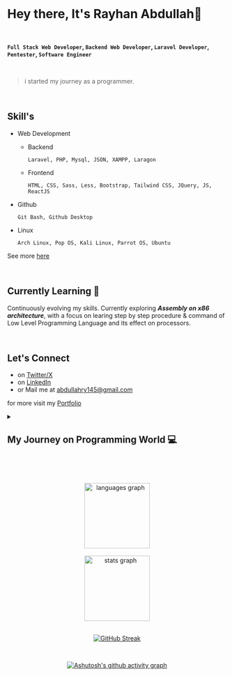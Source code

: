 <br>

# Hey there, It's Rayhan Abdullah👋
<br>

**`Full Stack Web Developer`, `Backend Web Developer`, `Laravel Developer`, `Pentester`, `Software Engineer`**

<br>

> i started my journey as a programmer.

<br>

## Skill's 

- Web Development
  - Backend
    
     `Laravel, PHP, Mysql, JSON, XAMPP, Laragon`
  - Frontend
    
     `HTML, CSS, Sass, Less, Bootstrap, Tailwind CSS, JQuery, JS, ReactJS`
- Github
  
   `Git Bash, Github Desktop`
- Linux

   `Arch Linux, Pop OS, Kali Linux, Parrot OS, Ubuntu`
    
See more [here](https://abdullahal22.showwcase.com)

<br>

## Currently Learning 🌱

  Continuously evolving my skills. Currently exploring ***Assembly on x86 architecture***, with a focus on learing step by step procedure & command of Low Level Programming Language and its effect on processors.

<br>

## Let's Connect 

* on [Twitter/X](https://twitter.com/abdullahal_22)
* on [LinkedIn](https://linkedin.com/in/abdullahal22)
* or Mail me at <abdullahry145@gmail.com>

for more visit my [Portfolio](https://abdullahaldot22.github.io/portfolio)


<details>
  <summary><h2> My Journey on Programming World 💻 </h2></summary>
  <br>
  <p>The muggers took away the vehicle from an Uber driver at gunpoint on May 19 and used the car to mug people in different areas of Dhaka for the last seven months, said Harun Or Rashid, additional commissioner (detective branch) of Dhaka Metropolitan Police at a press briefing today.</p>
  <p>The muggers took away the vehicle from an Uber driver at gunpoint on May 19 and used the car to mug people in different areas of Dhaka for the last seven months, said Harun Or Rashid, additional commissioner (detective branch) of Dhaka Metropolitan Police at a press briefing today.</p>
</details>

<br><br>

<div align="center">
    <img src="https://github-readme-stats.vercel.app/api/top-langs?username=abdullahaldot22&locale=en&hide_title=false&layout=compact&langs_count=5&theme=dracula&hide_border=false" height="150" alt="languages graph"  />
  <br><br>
  <img src="https://github-readme-stats.vercel.app/api?username=abdullahaldot22&hide_title=false&hide_rank=false&show_icons=true&include_all_commits=true&count_private=true&disable_animations=false&theme=dracula&locale=en&hide_border=false" height="150" alt="stats graph"  />
</div>

<br>
<div align="center">
  
[![GitHub Streak](https://streak-stats.demolab.com?user=abdullahaldot22&theme=discord-old-blurple&hide_border=true&border_radius=8&date_format=M%20j%5B%2C%20Y%5D&exclude_days=Fri%2CSat&card_width=850%&type=png&background=45%2C0E3321%2C203F64&hide_current_streak=true)](https://git.io/streak-stats)
</div>

<br>
<div align="center">

  [![Ashutosh's github activity graph](https://github-readme-activity-graph.vercel.app/graph?username=abdullahaldot22&theme=github&hide_border=true)](https://github.com/abdullahaldot22/github-readme-activity-graph)
</div>



